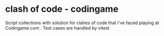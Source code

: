 # clash of code - codingame

Script collections with solution for clahes of code that i've faced playing at Codingame.com . Test cases are handled by vitest